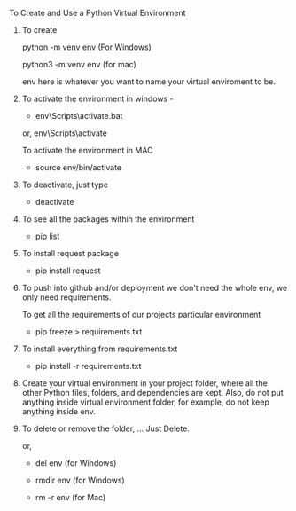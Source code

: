 To Create and Use a Python Virtual Environment

1. To create

   python -m venv env (For Windows)

   python3 -m venv env (for mac)

   env here is whatever you want to name your virtual enviroment to be.

2. To activate the environment in windows -

   - env\Scripts\activate.bat

   or, env\Scripts\activate

   To activate the environment in MAC

   - source env/bin/activate

3. To deactivate, just type

   - deactivate

4. To see all the packages within the environment

   - pip list

5. To install request package

   - pip install request

6. To push into github and/or deployment we don't need the whole env, we only need requirements.

   To get all the requirements of our projects particular environment

   - pip freeze > requirements.txt

7. To install everything from requirements.txt

   - pip install -r requirements.txt

8. Create your virtual environment in your project folder, where all the other Python files, folders, and dependencies are kept. Also, do not put anything inside virtual environment folder, for example, do not keep anything inside env.

9. To delete or remove the folder, ... Just Delete.

   or,

   - del env (for Windows)

   - rmdir env (for Windows)

   - rm -r env (for Mac)
